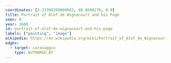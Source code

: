 ```yaml
---
coordinates: [2.33398290000002, 48.8608276, 0.0]
title: Portrait of Alof de Wignacourt and his Page
seen: 0
year: 1608
id: portrait-of-alof-de-wignacourt-and-his-page
labels: ["painting", "image"]
wikipedia: https://en.wikipedia.org/wiki/Portrait_of_Alof_de_Wignacourt_and_his_Page_(Caravaggio)
edges:
  - target: caravaggio
    type: AUTHORED_BY
---
```

